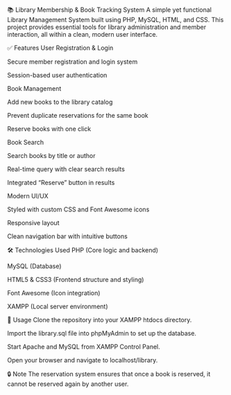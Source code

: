 📚 Library Membership & Book Tracking System
A simple yet functional Library Management System built using PHP, MySQL, HTML, and CSS. This project provides essential tools for library administration and member interaction, all within a clean, modern user interface.

✅ Features
User Registration & Login

Secure member registration and login system

Session-based user authentication

Book Management

Add new books to the library catalog

Prevent duplicate reservations for the same book

Reserve books with one click

Book Search

Search books by title or author

Real-time query with clear search results

Integrated “Reserve” button in results

Modern UI/UX

Styled with custom CSS and Font Awesome icons

Responsive layout

Clean navigation bar with intuitive buttons

🛠 Technologies Used
PHP (Core logic and backend)

MySQL (Database)

HTML5 & CSS3 (Frontend structure and styling)

Font Awesome (Icon integration)

XAMPP (Local server environment)

🧩 Usage
Clone the repository into your XAMPP htdocs directory.

Import the library.sql file into phpMyAdmin to set up the database.

Start Apache and MySQL from XAMPP Control Panel.

Open your browser and navigate to localhost/library.

🔒 Note
The reservation system ensures that once a book is reserved, it cannot be reserved again by another user.
